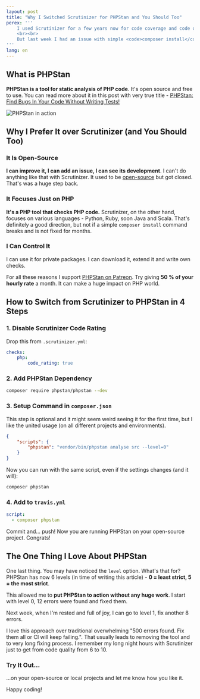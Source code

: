 ```yaml
---
layout: post
title: "Why I Switched Scrutinizer for PHPStan and You Should Too"
perex: '''
    I used Scrutinizer for a few years now for code coverage and code quality. Configuration was far complex, some issues appeared and build kept failing. But I really wanted a code quality checker for my open-source projects and this was the best tool there is.
    <br><br>
    But last week I had an issue with simple <code>composer install</code> command and I have had enough. Then <strong>my attention turned to PHPStan</strong>, soon-to-be its replacement.
'''
lang: en
---
```


## What is PHPStan

**PHPStan is a tool for static analysis of PHP code**. It's open source and free to use.
You can read more about it in this post with very true title - [PHPStan: Find Bugs In Your Code Without Writing Tests!](https://medium.com/@ondrejmirtes/phpstan-2939cd0ad0e3)

<img src="https://raw.githubusercontent.com/phpstan/phpstan/master/build/phpstan.gif" alt="PHPStan in action" class="thumbnail">


## Why I Prefer It over Scrutinizer (and You Should Too)

### It Is Open-Source

**I can improve it, I can add an issue, I can see its development**. I can't do anything like that with Scrutinizer. It used to be [open-source](https://github.com/scrutinizer-ci/scrutinizer) but got closed. That's was a huge step back.

### It Focuses Just on PHP

**It's a PHP tool that checks PHP code.** Scrutinizer, on the other hand, focuses on various languages - Python, Ruby, soon Java and Scala. That's definitely a good direction, but not if a simple `composer install` command breaks and is not fixed for months.

### I Can Control It

I can use it for private packages. I can download it, extend it and write own checks.



For all these reasons I support [PHPStan on Patreon](https://www.patreon.com/phpstan). Try giving **50 % of your hourly rate** a month. It can make a huge impact on PHP world.


## How to Switch from Scrutinizer to PHPStan in 4 Steps

### 1. Disable Scrutinizer Code Rating

Drop this from `.scrutinizer.yml`:

```yaml
checks:
    php:
        code_rating: true
```

### 2. Add PHPStan Dependency

```bash
composer require phpstan/phpstan --dev
```

### 3. Setup Command in `composer.json`

This step is optional and it might seem weird seeing it for the first time, but I like the united usage (on all different projects and environments).

```json
{
    "scripts": {
        "phpstan": "vendor/bin/phpstan analyse src --level=0"
    }
}
```

Now you can run with the same script, even if the settings changes (and it will):

```bash
composer phpstan
```

### 4. Add to `travis.yml`

```yml
script:
  - composer phpstan
```

Commit and... push! Now you are running PHPStan on your open-source project. Congrats!


## The One Thing I Love About PHPStan

One last thing. You may have noticed the `level` option. What's that for? PHPStan has now 6 levels (in time of writing this article) - **0 = least strict, 5 = the most strict**.

This allowed me to **put PHPStan to action without any huge work**. I start with level 0, 12 errors were found and fixed them.

Next week, when I'm rested and full of joy, I can go to level 1, fix another 8 errors.

I love this approach over traditional overwhelming "500 errors found. Fix them all or CI will keep failing.". That usually leads to removing the tool and to very long fixing process. I remember my long night hours with Scrutinizer just to get from code quality from 6 to 10.


### Try It Out...

...on your open-source or local projects and let me know how you like it.

Happy coding!



